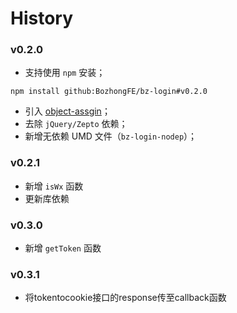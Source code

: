 # History

### v0.2.0
- 支持使用 `npm` 安装；
```shell
npm install github:BozhongFE/bz-login#v0.2.0
```
- 引入 [object-assgin](https://www.npmjs.com/package/object-assign)；
- 去除 `jQuery/Zepto` 依赖；
- 新增无依赖 UMD 文件（`bz-login-nodep`）；

### v0.2.1
- 新增 `isWx` 函数
- 更新库依赖

### v0.3.0
- 新增 `getToken` 函数

### v0.3.1
- 将tokentocookie接口的response传至callback函数